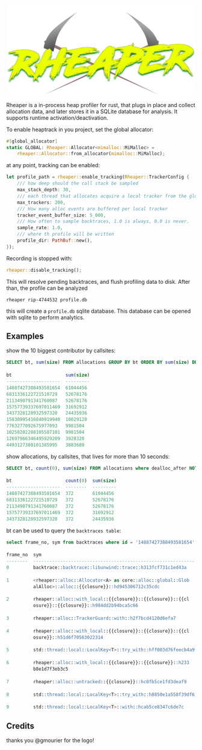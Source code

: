 <p align="center">
  <img src="./assets/logo.svg" alt="Rheaper logo">
</p>

Rheaper is a in-process heap profiler for rust, that plugs in place and collect allocation data, and later stores it in a SQLite database for analysis. It supports runtime activation/deactivation.

To enable heaptrack in you project, set the global allocator:

```rust
#[global_allocator]
static GLOBAL: Rheaper::Allocator<mimalloc::MiMalloc> =
    rheaper::Allocator::from_allocator(mimalloc::MiMalloc);
```

at any point, tracking can be enabled:

```rust
let profile_path = rheaper::enable_tracking(Rheaper::TrackerConfig {
    /// how deep should the call stack be sampled
    max_stack_depth: 30,
    /// each thread that allocates acquire a local tracker from the global pool. That's how many trackers can be created
    max_trackers: 200,
    /// How many alloc events are buffered per local tracker
    tracker_event_buffer_size: 5_000,
    /// How often to sample backtraces, 1.0 is always, 0.0 is never.
    sample_rate: 1.0,
    /// where th profile will be written
    profile_dir: PathBuf::new(),
});
```

Recording is stopped with:

```rust
rheaper::disable_tracking();
```

This will resolve pending backtraces, and flush profiling data to disk. After than, the profile can be analyzed

```
rheaper rip-4744532 profile.db
```

this will create a `profile.db` sqlite database. This database can be opened with sqlite to perform analytics.

## Examples

show the 10 biggest contributor by callsites:
```SQL
SELECT bt, sum(size) FROM allocations GROUP BY bt ORDER BY sum(size) DESC LIMIT 10;

bt                    sum(size)
--------------------  ---------
14887427388493581654  61044456
6831336122721510729   52678176
2113490791341760087   52678176
15757739337697011469  31692912
3437328128932597320   24435936
15830995416840919940  10029120
7763277092675977093   9981504
10258202288105587101  9981504
12697966346495929209  3928320
4493127380101385995   3883680
```

show allocations, by callsites, that lives for more than 10 seconds:
```SQL
SELECT bt, count(0), sum(size) FROM allocations where dealloc_after NOT NULL AND dealloc_after - alloc_after < 10000 GROUP BY bt ORDER BY sum(size) DESC LIMIT 5;

bt                    count(0)  sum(size)
--------------------  --------  ---------
14887427388493581654  372       61044456
6831336122721510729   372       52678176
2113490791341760087   372       52678176
15757739337697011469  372       31692912
3437328128932597320   372       24435936
```

bt can be used to query the `backtraces table`:

```SQL
select frame_no, sym from backtraces where id = '14887427388493581654' limit 10;                

frame_no  sym
--------  ------------------------------------------------------------
0         backtrace::backtrace::libunwind::trace::h313fcf731c1ed43a

1         <rheaper::alloc::Allocator<A> as core::alloc::global::Glob
          alAlloc>::alloc::{{closure}}::hd945306712c35cdc

2         rheaper::alloc::with_local::{{closure}}::{{closure}}::{{cl
          osure}}::{{closure}}::h984dd2b94bca5c66

3         rheaper::alloc::TrackerGuard::with::h2f7bcd4120d6efa7

4         rheaper::alloc::with_local::{{closure}}::{{closure}}::{{cl
          osure}}::h51d6f70563022314

5         std::thread::local::LocalKey<T>::try_with::hff003d76feecb4a9

6         rheaper::alloc::with_local::{{closure}}::{{closure}}::h233
          b8e1d7f3eb3c5

7         rheaper::alloc::untracked::{{closure}}::hc0fb5ce1fd3deaf9

8         std::thread::local::LocalKey<T>::try_with::h8850e1a558f39df6

9         std::thread::local::LocalKey<T>::with::hcab5ce8347c6de7c
```

## Credits

thanks you @gmourier for the logo!
